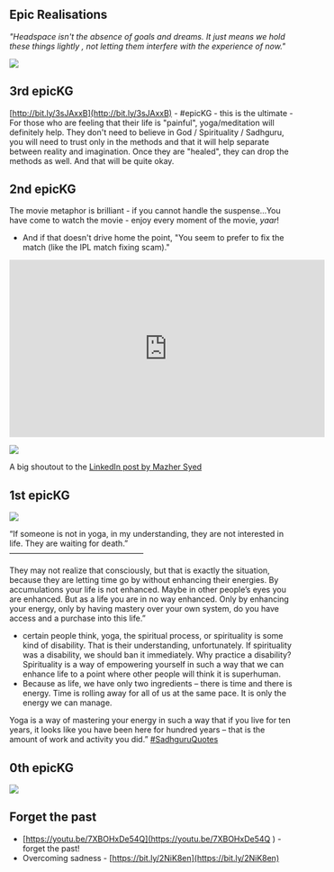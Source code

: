 <!-- title: Epic and cannot get better  -->

## Epic Realisations

_"Headspace isn't the absence of goals and dreams. It just means we hold these things lightly , not letting them interfere with the experience of now."_
 
![](https://lh3.googleusercontent.com/H1mqcu4zIf4ByxFcxA_GCi3FtU660KY8UU5AN4snShMq8vweEhyP3Kk4FGRjRqFJ2ZjXpcBMREbqlgcrdw88_it0_Zz2LJoF4vA5DbgWYWp6mmJojy-fyszyXN9Qv8uQ61u6d4JSE4o9fFi1ierLrP3JekpUvIog_kO2YnL9zEwWRfnTE2lLN-my2n6eyyR00df5RGvvg18AniAof1aER9h8UKN5g0EZqzLwb0C8xR1zkmlUVZdnuomwfFyToC933dVo49AdstoA7MZPB7geCBzumR4dvXhrC8utaVnhBQXR2ncATV1Ma5TNaAYZ5NXXo-1tg0nY8ncZNjaNQAAG1Us6_Y1ciFUPBllO7cCTAUql9TUeAHRx8x_6oGWkCZSQO6_t82mPnPDtsTEKejM-mN0OXzrKVuu1OiMI0c0-1dWmEbnCT_fVBSIXs3yMxJ77iqszHwyWWS4qmwv6j1D7-rr4W8G60Jln70m4V1zaoNH_KXaVQe4cqGD1phXwbBhj8sIoO4TL1ldGg-dWcz8AwyBWCqcqwysPXCVhxAkLmMlR4BT_-_EAQ0EzbISWAWXfSr3N01PDnh3qBqgSovWRo4sdp1T2UEdSmjrOZoJPMn67T5H37coUO2tVNIdjkd2sxl-uJIXI-Db0gEF3P0R8xPR6oIVU4NIZlwN3oLeQBhQrnkEYhCKtazN45_J3IfE=w457-h451-no?authuser=0)

## 3rd epicKG
[http://bit.ly/3sJAxxB](http://bit.ly/3sJAxxB) - #epicKG - this is the ultimate - For those who are feeling that their life is "painful", yoga/meditation will definitely help. They don't need to believe in God / Spirituality / Sadhguru, you will need to trust only in the methods and that it will help separate between reality and imagination.  Once they are "healed", they can drop the methods as well. And that will be quite okay.


## 2nd epicKG 

The movie metaphor is brilliant - if you cannot handle the suspense...You have come to watch the movie - enjoy every moment of the movie, *yaar*! 
  - And if that doesn't drive home the point, "You seem to prefer to fix the match (like the IPL match fixing scam)."

<iframe width="560" height="315" src="https://www.youtube.com/embed/-46JXxFlXoA" frameborder="0" allow="accelerometer; autoplay; clipboard-write; encrypted-media; gyroscope; picture-in-picture" allowfullscreen></iframe>

![](https://lh3.googleusercontent.com/Tb4I_oZAPetvLCxvYVdRLsdEJ9fIfNQWA7rxKngwXWk2vgwrHG4sWMDcHfHDpmS1hSJ9IcECL2x0zPF6ihJAP4IkFWPM6e8ZpiKpqElG-CSrvpf7ktS-zwJTj0QigU2MUSu8tsR4R_F969J8KlDORu69iJLssb9ERBsOuU40AVaNkLqU6workM3nO3WRbveyZzmNFg3lNSyeor2WOqIGlUfFdEOmoE5L9yKxg3Wop6rhOqnuVAvFvaudFWhXcd4_cOTLdxbKgs5ccIz7aaX9k8uY8PMu0AN2agWtENnJ3PRGXGxteRRvq8DYTcAjj-rBsuFp1Z28oW5FD5Rq0GMwNl24yRE1E0iYskK0lPzAyAwjdOZ19Db8Vn4lbO8Trm0AkDnneweEL3PqTSXCHY2TkcL9aeBwLLsimJvK0HvclWs_55GoLmEFfZXY112F1ArJznjPfncFWciL3thUNRyYg6IzrqjnA9V9yf8bYI43KzmJnYAqxygLB9KvFT1AGmaljwOnbAgpW2S0t95zs0IQXDKbrrA3nF-KZ1no5749w8iKiGIaEbt3t974zNlS9sa3SvO1-qe4nQeP0Ne-FY1UGQuGnlcBeRQnKw_yPOqCcKYPg-nPawpUa72cwLzV17bjG0a62fYuQ6V4JaD-OwAL5b04IUbtYomEfYbjD1ECUatk-HZOS5lauMN5GFd_ePQ=w342-h113-no?authuser=0)

A big shoutout to the [LinkedIn post by Mazher Syed](https://www.linkedin.com/posts/mazher-h-syed_linkedinfamily-linkedinconnections-linkedinfollowers-ugcPost-6755456261308874752-1tzr#)

## 1st epicKG 

![](https://lh3.googleusercontent.com/AYM1lVm_26qD2CVa7RB151skyTcBXm3XwSw5NIZ7oRn3NRur0JAfIaWgYfXrNHRVNYFMEv02W3kaO50sf1jCj3aDAlxUOqJNechPL73Y5AERtMVy-nNVpFeMMlJZ-xgzrSzXmmJcWryrn5IZe7HXky018gbqAn7DTNZlMSvr4p0gcWeiFy2fJHe1PVQ76vfhWVYUrpcE31N_4nTCcyJuqo6WAy5cWe0WvIgYe7Pm6ksZwQ0Wc_5KOwuk0CLjrL0_nztY1U6q8LHPMd9eoHczpXaKsYARvKP1hFh5UR0ZGQ3r46IyXeFw3CGjnJ4wVmBth-qLMiIa75WgCsHf3Xby9PUNjGwzMzfelg4uI8EplrFkj28RyESHdFXYg0bkUhQUzuI-C7gBB4z1hG3Uka_MvZRehqC6poSHPegoXdUmKzHs4HkVM2PZyBSuzWF_6x8pgVLAxVQc9o_oS1ONlwsCDbqnCIvvSDrVOsLYza5vPOl-jtUcpBRfHezpbLo88Ss1sxLyUf0eJb2s6r36f96o9rVtwR0v-wNPtFMyGBak7XMnQt8foBWuCdtSuf2k8tYp5lSZJm2NpYJnHt4j5DNtbfHYmic1RGLN92dLpOO1qNOq6OE9GmHQ5u3QsPBusyml_iLOw6GkJy-yOh0BamnDwg-5Xz6rEs_DOcwIxRTqWF4x2xABMPvcgy_UorQgobs=w162-h163-no?authuser=0)
	
“If someone is not in yoga, in my understanding, they are not interested in life. They are waiting for death.”  
—————————————————  

They may not realize that consciously, but that is exactly the situation, because they are letting time go by without enhancing their energies. By accumulations your life is not enhanced. Maybe in other people’s eyes you are enhanced. But as a life you are in no way enhanced. Only by enhancing your energy, only by having mastery over your own system, do you have access and a purchase into this life.”  
   - certain people think, yoga, the spiritual process, or spirituality is some kind of disability. That is their understanding, unfortunately. If spirituality was a disability, we should ban it immediately. Why practice a disability? Spirituality is a way of empowering yourself in such a way that we can enhance life to a point where other people will think it is superhuman. 
   - Because as life, we have only two ingredients – there is time and there is energy. Time is rolling away for all of us at the same pace. It is only the energy we can manage.  
  
Yoga is a way of mastering your energy in such a way that if you live for ten years, it looks like you have been here for hundred years – that is the amount of work and activity you did.” [#SadhguruQuotes](https://www.instagram.com/explore/tags/sadhguruquotes/)


## 0th epicKG 
![](https://lh3.googleusercontent.com/H1mqcu4zIf4ByxFcxA_GCi3FtU660KY8UU5AN4snShMq8vweEhyP3Kk4FGRjRqFJ2ZjXpcBMREbqlgcrdw88_it0_Zz2LJoF4vA5DbgWYWp6mmJojy-fyszyXN9Qv8uQ61u6d4JSE4o9fFi1ierLrP3JekpUvIog_kO2YnL9zEwWRfnTE2lLN-my2n6eyyR00df5RGvvg18AniAof1aER9h8UKN5g0EZqzLwb0C8xR1zkmlUVZdnuomwfFyToC933dVo49AdstoA7MZPB7geCBzumR4dvXhrC8utaVnhBQXR2ncATV1Ma5TNaAYZ5NXXo-1tg0nY8ncZNjaNQAAG1Us6_Y1ciFUPBllO7cCTAUql9TUeAHRx8x_6oGWkCZSQO6_t82mPnPDtsTEKejM-mN0OXzrKVuu1OiMI0c0-1dWmEbnCT_fVBSIXs3yMxJ77iqszHwyWWS4qmwv6j1D7-rr4W8G60Jln70m4V1zaoNH_KXaVQe4cqGD1phXwbBhj8sIoO4TL1ldGg-dWcz8AwyBWCqcqwysPXCVhxAkLmMlR4BT_-_EAQ0EzbISWAWXfSr3N01PDnh3qBqgSovWRo4sdp1T2UEdSmjrOZoJPMn67T5H37coUO2tVNIdjkd2sxl-uJIXI-Db0gEF3P0R8xPR6oIVU4NIZlwN3oLeQBhQrnkEYhCKtazN45_J3IfE=w457-h451-no?authuser=0)

## Forget the past

- [https://youtu.be/7XBOHxDe54Q](https://youtu.be/7XBOHxDe54Q ) - forget the past! 
- Overcoming sadness - [https://bit.ly/2NiK8en](https://bit.ly/2NiK8en) 



